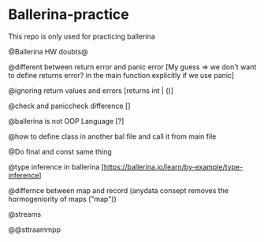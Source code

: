 # Ballerina-practice
This repo is only used for practicing ballerina

@Ballerina HW doubts@


@different between return error and panic error [My guess => we don't want to define returns error? in the main function explicitly if we use panic]

@ignoring return values and errors [returns int | ()]

@check and paniccheck difference []

@ballerina is not OOP Language [?]

@how to define class in another bal file and call it from main file

@Do final and const same thing

@type inference in ballerina [https://ballerina.io/learn/by-example/type-inference]

@differnce between map and record (anydata consept removes the hormogeniority of maps ("map<anydata>")) 
  
@streams

@@sttraammpp
